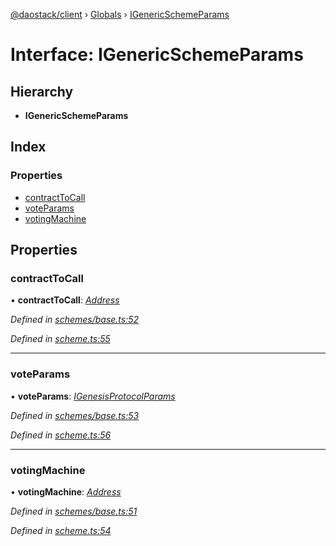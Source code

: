 [@daostack/client](../README.md) › [Globals](../globals.md) › [IGenericSchemeParams](igenericschemeparams.md)

# Interface: IGenericSchemeParams

## Hierarchy

* **IGenericSchemeParams**

## Index

### Properties

* [contractToCall](igenericschemeparams.md#contracttocall)
* [voteParams](igenericschemeparams.md#voteparams)
* [votingMachine](igenericschemeparams.md#votingmachine)

## Properties

###  contractToCall

• **contractToCall**: *[Address](../globals.md#address)*

*Defined in [schemes/base.ts:52](https://github.com/daostack/client/blob/84a7af3/src/schemes/base.ts#L52)*

*Defined in [scheme.ts:55](https://github.com/daostack/client/blob/84a7af3/src/scheme.ts#L55)*

___

###  voteParams

• **voteParams**: *[IGenesisProtocolParams](igenesisprotocolparams.md)*

*Defined in [schemes/base.ts:53](https://github.com/daostack/client/blob/84a7af3/src/schemes/base.ts#L53)*

*Defined in [scheme.ts:56](https://github.com/daostack/client/blob/84a7af3/src/scheme.ts#L56)*

___

###  votingMachine

• **votingMachine**: *[Address](../globals.md#address)*

*Defined in [schemes/base.ts:51](https://github.com/daostack/client/blob/84a7af3/src/schemes/base.ts#L51)*

*Defined in [scheme.ts:54](https://github.com/daostack/client/blob/84a7af3/src/scheme.ts#L54)*
